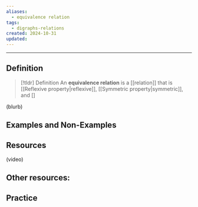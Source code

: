 ```yaml
---
aliases:
  - equivalence relation
tags:
  - digraphs-relations
created: 2024-10-31
updated:
---
```

---
## Definition 

> [!tldr] Definition
> An **equivalence relation** is a [[relation]] that is [[Reflexive property|reflexive]], [[Symmetric property|symmetric]], and []

(blurb)

## Examples and Non-Examples

## Resources 

(video)

Other resources: 
- 

## Practice 
